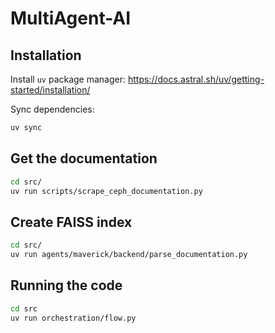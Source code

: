 # MultiAgent-AI

## Installation

Install `uv` package manager: https://docs.astral.sh/uv/getting-started/installation/

Sync dependencies:
```bash
uv sync
```

## Get the documentation

```bash
cd src/
uv run scripts/scrape_ceph_documentation.py
```

## Create FAISS index

```bash
cd src/
uv run agents/maverick/backend/parse_documentation.py
```

## Running the code

```bash
cd src
uv run orchestration/flow.py
```